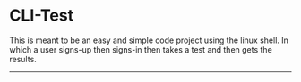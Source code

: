 # CLI-Test
This is meant to be an easy and simple code project using the linux shell. In which a user signs-up then signs-in then takes a test and then gets the results.

----

